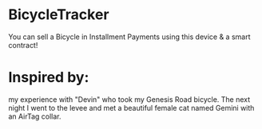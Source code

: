 # BicycleTracker
You can sell a Bicycle in Installment Payments using this device &amp; a smart contract!


# Inspired by:
my experience with "Devin" who took my Genesis Road bicycle. The next night I went to the levee and met a beautiful female cat named Gemini with an AirTag collar.

